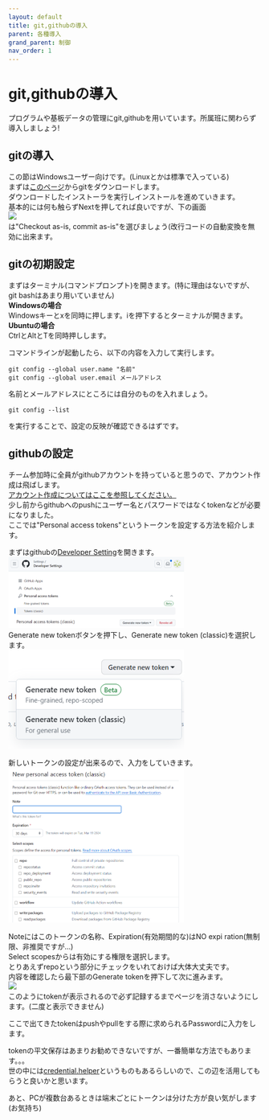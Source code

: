 ```yaml
---
layout: default
title: git,githubの導入
parent: 各種導入
grand_parent: 制御
nav_order: 1
---
```

# git,githubの導入  
プログラムや基板データの管理にgit,githubを用いています。所属班に関わらず導入しましょう!  

## gitの導入  
この節はWindowsユーザー向けです。(Linuxとかは標準で入っている)  
まずは[このページ](https://gitforwindows.org/)からgitをダウンロードします。  
ダウンロードしたインストーラを実行しインストールを進めていきます。  
基本的には何も触らずNextを押してれば良いですが、下の画面  
<img src='https://qiita-user-contents.imgix.net/https%3A%2F%2Fqiita-image-store.s3.ap-northeast-1.amazonaws.com%2F0%2F82535%2F7cfd6590-4a8d-e913-d28e-b4a22fb2a892.png?ixlib=rb-1.2.2&auto=format&gif-q=60&q=75&w=1400&fit=max&s=9ce2e2f0d906fde35dafa22f25e6a178' width='350'>  
は"Checkout as-is, commit as-is"を選びましょう(改行コードの自動変換を無効に出来ます。  

## gitの初期設定  
まずはターミナル(コマンドプロンプト)を開きます。(特に理由はないですが、git bashはあまり用いていません)  
**Windowsの場合**  
Windowsキーとxを同時に押します。iを押下するとターミナルが開きます。  
**Ubuntuの場合**  
CtrlとAltとTを同時押しします。

コマンドラインが起動したら、以下の内容を入力して実行します。  
```
git config --global user.name "名前"
git config --global user.email メールアドレス
```
名前とメールアドレスにところには自分のものを入れましょう。  
```
git config --list
```
を実行することで、設定の反映が確認できるはずです。  

## githubの設定  
チーム参加時に全員がgithubアカウントを持っていると思うので、アカウント作成は飛ばします。  
[アカウント作成についてはここを参照してください。](https://docs.github.com/ja/get-started/start-your-journey/creating-an-account-on-github)  
少し前からgithubへのpushにユーザー名とパスワードではなくtokenなどが必要になりました。  
ここでは"Personal access tokens"というトークンを設定する方法を紹介します。  

まずはgithubの[Developer Setting](https://github.com/settings/tokens)を開きます。  
<img src='img/git,githubの導入_2024-02-18-01-00-45.png' width='350'>  
Generate new tokenボタンを押下し、Generate new token (classic)を選択します。  
<img src='img/git,githubの導入_2024-02-18-01-02-27.png' width='350'>  

新しいトークンの設定が出来るので、入力をしていきます。  
<img src='img/git,githubの導入_2024-02-18-01-03-24.png' width='350'>  

Noteにはこのトークンの名称、Expiration(有効期間的な)はNO expi ration(無制限、非推奨ですが...)  
Select scopesからは有効にする権限を選択します。  
とりあえずrepoという部分にチェックをいれておけば大体大丈夫です。  
内容を確認したら最下部のGenerate tokenを押下して次に進みます。  
<img src='https://docs.github.com/assets/cb-17251/mw-1440/images/help/settings/personal-access-tokens.webp' width='350'>   
このようにtokenが表示されるので必ず記録するまでページを消さないようにします。(二度と表示できません)  

ここで出てきたtokenはpushやpullをする際に求められるPasswordに入力をします。  

tokenの平文保存はあまりお勧めできないですが、一番簡単な方法でもあります。。。  
世の中には[credential.helper](https://qiita.com/mtkhs/items/919264a9b04b9ecc5d5a)というものもあるらしいので、この辺を活用してもらうと良いかと思います。  

あと、PCが複数台あるときは端末ごとにトークンは分けた方が良い気がします(お気持ち)  